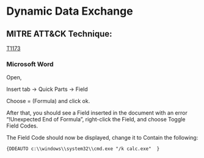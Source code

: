 # Dynamic Data Exchange

## MITRE ATT&CK Technique:
[T1173](https://attack.mitre.org/wiki/Technique/T1173)


### Microsoft Word

Open,

Insert tab -> Quick Parts -> Field

Choose = (Formula) and click ok.

After that, you should see a Field inserted in the document with an error “!Unexpected End of Formula”, right-click the Field, and choose Toggle Field Codes.

The Field Code should now be displayed, change it to Contain the following:


    {DDEAUTO c:\\windows\\system32\\cmd.exe "/k calc.exe"  }

